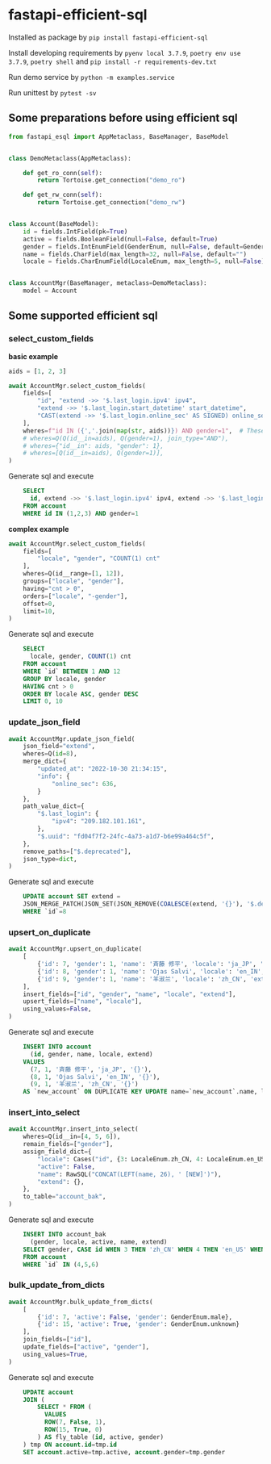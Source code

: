 # fastapi-efficient-sql

Installed as package by `pip install fastapi-efficient-sql`

Install developing requirements by `pyenv local 3.7.9`, `poetry env use 3.7.9`, `poetry shell` and `pip install -r requirements-dev.txt`

Run demo service by `python -m examples.service`

Run unittest by `pytest -sv`

## Some preparations before using efficient sql
```python
from fastapi_esql import AppMetaclass, BaseManager, BaseModel


class DemoMetaclass(AppMetaclass):

    def get_ro_conn(self):
        return Tortoise.get_connection("demo_ro")

    def get_rw_conn(self):
        return Tortoise.get_connection("demo_rw")


class Account(BaseModel):
    id = fields.IntField(pk=True)
    active = fields.BooleanField(null=False, default=True)
    gender = fields.IntEnumField(GenderEnum, null=False, default=GenderEnum.unknown)
    name = fields.CharField(max_length=32, null=False, default="")
    locale = fields.CharEnumField(LocaleEnum, max_length=5, null=False)


class AccountMgr(BaseManager, metaclass=DemoMetaclass):
    model = Account
```

## Some supported efficient sql
### **select_custom_fields**
**basic example**
```python
aids = [1, 2, 3]

await AccountMgr.select_custom_fields(
    fields=[
        "id", "extend ->> '$.last_login.ipv4' ipv4",
        "extend ->> '$.last_login.start_datetime' start_datetime",
        "CAST(extend ->> '$.last_login.online_sec' AS SIGNED) online_sec"
    ],
    wheres=f"id IN ({','.join(map(str, aids))}) AND gender=1",  # These 4 types of `wheres` are equal
    # wheres=Q(Q(id__in=aids), Q(gender=1), join_type="AND"),
    # wheres={"id__in": aids, "gender": 1},
    # wheres=[Q(id__in=aids), Q(gender=1)],
)
```
Generate sql and execute
```sql
    SELECT
      id, extend ->> '$.last_login.ipv4' ipv4, extend ->> '$.last_login.start_datetime' start_datetime, CAST(extend ->> '$.last_login.online_sec' AS SIGNED) online_sec
    FROM account
    WHERE id IN (1,2,3) AND gender=1
```

**complex example**
```python
await AccountMgr.select_custom_fields(
    fields=[
        "locale", "gender", "COUNT(1) cnt"
    ],
    wheres=Q(id__range=[1, 12]),
    groups=["locale", "gender"],
    having="cnt > 0",
    orders=["locale", "-gender"],
    offset=0,
    limit=10,
)
```
Generate sql and execute
```sql
    SELECT
      locale, gender, COUNT(1) cnt
    FROM account
    WHERE `id` BETWEEN 1 AND 12
    GROUP BY locale, gender
    HAVING cnt > 0
    ORDER BY locale ASC, gender DESC
    LIMIT 0, 10
```

### **update_json_field**
```python
await AccountMgr.update_json_field(
    json_field="extend",
    wheres=Q(id=8),
    merge_dict={
        "updated_at": "2022-10-30 21:34:15",
        "info": {
            "online_sec": 636,
        }
    },
    path_value_dict={
        "$.last_login": {
            "ipv4": "209.182.101.161",
        },
        "$.uuid": "fd04f7f2-24fc-4a73-a1d7-b6e99a464c5f",
    },
    remove_paths=["$.deprecated"],
    json_type=dict,
)
```
Generate sql and execute
```sql
    UPDATE account SET extend =
    JSON_MERGE_PATCH(JSON_SET(JSON_REMOVE(COALESCE(extend, '{}'), '$.deprecated'), '$.last_login',CAST('{"ipv4": "209.182.101.161"}' AS JSON), '$.uuid','fd04f7f2-24fc-4a73-a1d7-b6e99a464c5f'), '{"updated_at": "2022-10-30 21:34:15", "info": {"online_sec": 636}}')
    WHERE `id`=8
```

### **upsert_on_duplicate**
```python
await AccountMgr.upsert_on_duplicate(
    [
        {'id': 7, 'gender': 1, 'name': '斉藤 修平', 'locale': 'ja_JP', 'extend': {}},
        {'id': 8, 'gender': 1, 'name': 'Ojas Salvi', 'locale': 'en_IN', 'extend': {}},
        {'id': 9, 'gender': 1, 'name': '羊淑兰', 'locale': 'zh_CN', 'extend': {}}
    ],
    insert_fields=["id", "gender", "name", "locale", "extend"],
    upsert_fields=["name", "locale"],
    using_values=False,
)
```
Generate sql and execute
```sql
    INSERT INTO account
      (id, gender, name, locale, extend)
    VALUES
      (7, 1, '斉藤 修平', 'ja_JP', '{}'),
      (8, 1, 'Ojas Salvi', 'en_IN', '{}'),
      (9, 1, '羊淑兰', 'zh_CN', '{}')
    AS `new_account` ON DUPLICATE KEY UPDATE name=`new_account`.name, locale=`new_account`.locale
```

### **insert_into_select**
```python
await AccountMgr.insert_into_select(
    wheres=Q(id__in=[4, 5, 6]),
    remain_fields=["gender"],
    assign_field_dict={
        "locale": Cases("id", {3: LocaleEnum.zh_CN, 4: LocaleEnum.en_US, 5: LocaleEnum.fr_FR}, default=""),
        "active": False,
        "name": RawSQL("CONCAT(LEFT(name, 26), ' [NEW]')"),
        "extend": {},
    },
    to_table="account_bak",
)
```
Generate sql and execute
```sql
    INSERT INTO account_bak
      (gender, locale, active, name, extend)
    SELECT gender, CASE id WHEN 3 THEN 'zh_CN' WHEN 4 THEN 'en_US' WHEN 5 THEN 'fr_FR' ELSE '' END locale, False active, CONCAT(LEFT(name, 26), ' [NEW]') name, '{}' extend
    FROM account
    WHERE `id` IN (4,5,6)
```

### **bulk_update_from_dicts**
```python
await AccountMgr.bulk_update_from_dicts(
    [
        {'id': 7, 'active': False, 'gender': GenderEnum.male},
        {'id': 15, 'active': True, 'gender': GenderEnum.unknown}
    ],
    join_fields=["id"],
    update_fields=["active", "gender"],
    using_values=True,
)
```
Generate sql and execute
```sql
    UPDATE account
    JOIN (
        SELECT * FROM (
          VALUES
          ROW(7, False, 1),
          ROW(15, True, 0)
        ) AS fly_table (id, active, gender)
    ) tmp ON account.id=tmp.id
    SET account.active=tmp.active, account.gender=tmp.gender
```
